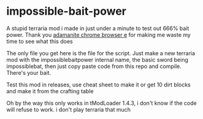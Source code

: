 # impossible-bait-power
A stupid terraria mod i made in just under a minute to test out 666% bait power. Thank you [adamanite chrome browser e](https://www.youtube.com/watch?v=muye6qFCWr4) for making me waste my time to see what this does

The only file you get here is the file for the script. Just make a new terraria mod with the impossiblebaitpower internal name, the basic sword being impossiblebat, then just copy paste code from this repo and compile. There's your bait.

Test this mod in releases, use cheat sheet to make it or get 10 dirt blocks and make it from the crafting table

Oh by the way this only works in tModLoader 1.4.3, i don't know if the code will refuse to work. i don't play terraria that much

